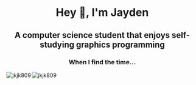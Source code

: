 

<!--
**jkjk809/jkjk809** is a ✨ _special_ ✨ repository because its `README.md` (this file) appears on your GitHub profile.

Here are some ideas to get you started:

- 🔭 I’m currently working on ...
- 🌱 I’m currently learning ...
- 👯 I’m looking to collaborate on ...
- 🤔 I’m looking for help with ...
- 💬 Ask me about ...
- 📫 How to reach me: ...
- 😄 Pronouns: ...
- ⚡ Fun fact: ...
-->
<h1 align="center">Hey 👋, I'm Jayden</h1>
<h2 align="center">A computer science student that enjoys self-studying graphics programming</h2>
<h3 align="center">When I find the time...</h3>

<p><img align="left" src="https://github-readme-stats.vercel.app/api/top-langs?username=jkjk809&show_icons=true&locale=en&layout=compact&theme=noctis_minimus" alt="jkjk809" /></p>
<p><img align="center" src="https://github-readme-streak-stats.herokuapp.com/?user=jkjk809&theme=noctis_minimus" alt="jkjk809" /></p>
